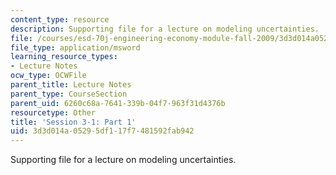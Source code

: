 ```yaml
---
content_type: resource
description: Supporting file for a lecture on modeling uncertainties.
file: /courses/esd-70j-engineering-economy-module-fall-2009/3d3d014a05295df117f7481592fab942_ESD70session3_1Part1.xls
file_type: application/msword
learning_resource_types:
- Lecture Notes
ocw_type: OCWFile
parent_title: Lecture Notes
parent_type: CourseSection
parent_uid: 6260c68a-7641-339b-04f7-963f31d4376b
resourcetype: Other
title: 'Session 3-1: Part 1'
uid: 3d3d014a-0529-5df1-17f7-481592fab942
---
```

Supporting file for a lecture on modeling uncertainties.

